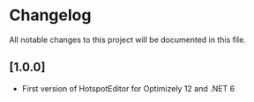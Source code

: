 # Changelog

All notable changes to this project will be documented in this file.

## [1.0.0]

- First version of HotspotEditor for Optimizely 12 and .NET 6
